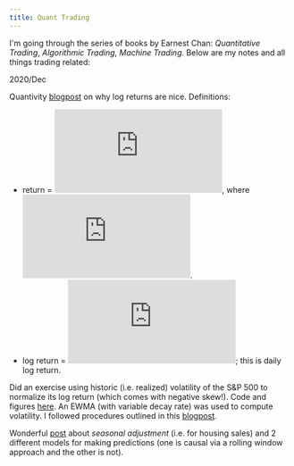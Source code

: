```yaml
---
title: Quant Trading
---
```


I'm going through the series of books by Earnest Chan: *Quantitative Trading*, *Algorithmic Trading*, *Machine Trading*. Below are my notes and all things trading related:

2020/Dec

Quantivity [blogpost](https://quantivity.wordpress.com/2011/02/21/why-log-returns/) on why log returns are nice. Definitions: 
- return = ![equation](https://latex.codecogs.com/svg.latex?%5Cinline%20r_i%20%3D%20%5Cfrac%7Bp_i-p_j%7D%7Bp_i%7D), where ![equation](https://latex.codecogs.com/svg.latex?%5Cinline%20j%5Cequiv%20i-1).
- log return = ![equation](https://latex.codecogs.com/gif.latex?%5Clog%281&plus;r_i%29%3D%5Clog%28%5Cfrac%7Bp_i%7D%7Bp_j%7D%29); this is daily log return.

Did an exercise using historic (i.e. realized) volatility of the S&P 500 to normalize its log return (which comes with negative skew!). Code and figures [here](SP_returns.html). An EWMA (with variable decay rate) was used to compute volatility. I followed procedures outlined in this [blogpost](https://mathbabe.org/2011/07/24/measuring-historical-volatility/).

Wonderful [post](https://mathbabe.org/2011/06/12/what-is-seasonal-adjustment/) about *seasonal adjustment* (i.e. for housing sales) and 2 different models for making predictions (one is causal via a rolling window approach and the other is not). 
